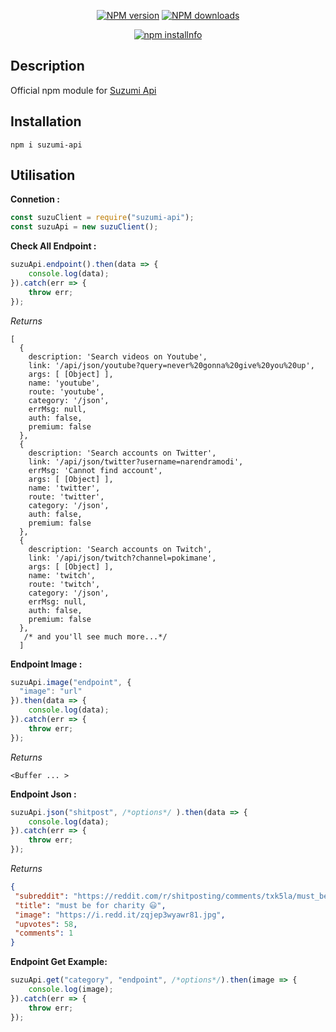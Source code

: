 <div align="center">

  <p>
    <a href="https://www.npmjs.com/package/suzumi-api"><img src="https://img.shields.io/npm/v/suzumi-api.svg?maxAge=3600" alt="NPM version" /></a>
    <a href="https://www.npmjs.com/package/amethyste-api"><img src="https://img.shields.io/npm/dt/suzumj-api.svg?maxAge=3600" alt="NPM downloads" /></a>
  </p>
  <p>
    <a href="https://nodei.co/npm/suzumi-api/"><img src="https://nodei.co/npm/suzumi-api.png?downloads=true&stars=true" alt="npm installnfo" /></a>
  </p>
</div>

## Description
Official npm module for [Suzumi Api]("https://badboy.is-a.dev/")

## Installation
```
npm i suzumi-api
```

## Utilisation

**Connetion :**
```js
const suzuClient = require("suzumi-api");
const suzuApi = new suzuClient();
```
**Check All Endpoint :**
```js
suzuApi.endpoint().then(data => {
    console.log(data);
}).catch(err => {
    throw err;
});
```
*Returns*
```
[
  {
    description: 'Search videos on Youtube',
    link: '/api/json/youtube?query=never%20gonna%20give%20you%20up',
    args: [ [Object] ],
    name: 'youtube',
    route: 'youtube',
    category: '/json',
    errMsg: null,
    auth: false,
    premium: false
  },
  {
    description: 'Search accounts on Twitter',
    link: '/api/json/twitter?username=narendramodi',
    errMsg: 'Cannot find account',
    args: [ [Object] ],
    name: 'twitter',
    route: 'twitter',
    category: '/json',
    auth: false,
    premium: false
  },
  {
    description: 'Search accounts on Twitch',
    link: '/api/json/twitch?channel=pokimane',
    args: [ [Object] ],
    name: 'twitch',
    route: 'twitch',
    category: '/json',
    errMsg: null,
    auth: false,
    premium: false
  },
   /* and you'll see much more...*/
  ]
```
**Endpoint Image :**
```js
suzuApi.image("endpoint", {
  "image": "url"
}).then(data => {
    console.log(data);
}).catch(err => {
    throw err;
});
```
*Returns*
```
<Buffer ... >
```
**Endpoint Json :**
```js
suzuApi.json("shitpost", /*options*/ ).then(data => {
	console.log(data);
}).catch(err => {
	throw err;
});
```
*Returns*
```json
{
 "subreddit": "https://reddit.com/r/shitposting/comments/txk5la/must_be_for_charity/",
 "title": "must be for charity 😃",
 "image": "https://i.redd.it/zqjep3wyawr81.jpg",
 "upvotes": 58,
 "comments": 1
}
```

**Endpoint Get Example:**
```js
suzuApi.get("category", "endpoint", /*options*/).then(image => {
    console.log(image);
}).catch(err => {
    throw err;
});
```